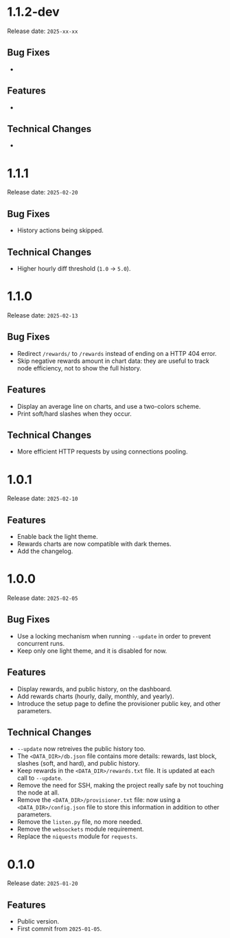 # 1.1.2-dev

Release date: `2025-xx-xx`

## Bug Fixes

- 

## Features

- 

## Technical Changes

- 

# 1.1.1

Release date: `2025-02-20`

## Bug Fixes

- History actions being skipped.

## Technical Changes

- Higher hourly diff threshold (`1.0` → `5.0`).

# 1.1.0

Release date: `2025-02-13`

## Bug Fixes

- Redirect `/rewards/` to `/rewards` instead of ending on a HTTP 404 error.
- Skip negative rewards amount in chart data: they are useful to track node efficiency, not to show the full history.

## Features

- Display an average line on charts, and use a two-colors scheme.
- Print soft/hard slashes when they occur.

## Technical Changes

- More efficient HTTP requests by using connections pooling. 

# 1.0.1

Release date: `2025-02-10`

## Features

- Enable back the light theme.
- Rewards charts are now compatible with dark themes.
- Add the changelog.

# 1.0.0

Release date: `2025-02-05`

## Bug Fixes

- Use a locking mechanism when running `--update` in order to prevent concurrent runs.
- Keep only one light theme, and it is disabled for now.

## Features

- Display rewards, and public history, on the dashboard.
- Add rewards charts (hourly, daily, monthly, and yearly).
- Introduce the setup page to define the provisioner public key, and other parameters.

## Technical Changes

- `--update` now retreives the public history too.
- The `<DATA_DIR>/db.json` file contains more details: rewards, last block, slashes (soft, and hard), and public history.
- Keep rewards in the `<DATA_DIR>/rewards.txt` file. It is updated at each call to `--update`.
- Remove the need for SSH, making the project really safe by not touching the node at all.
- Remove the `<DATA_DIR>/provisioner.txt` file: now using a `<DATA_DIR>/config.json` file to store this information in addition to other parameters.
- Remove the `listen.py` file, no more needed.
- Remove the `websockets` module requirement.
- Replace the `niquests` module for `requests`.

# 0.1.0

Release date: `2025-01-20`

## Features

- Public version.
- First commit from `2025-01-05`.
